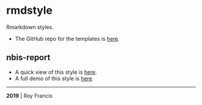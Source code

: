 # rmdstyle

Rmarkdown styles.

+ The GitHub repo for the templates is [here](https://github.com/royfrancis/rmdstyle).

## nbis-report

+ A quick view of this style is [here](https://royfrancis.github.io/rmdstyle/nbis-report.html).  
+ A full demo of this style is [here](https://royfrancis.github.io/rmdstyle/nbis-report-demo.html).

---

**2019** | Roy Francis
